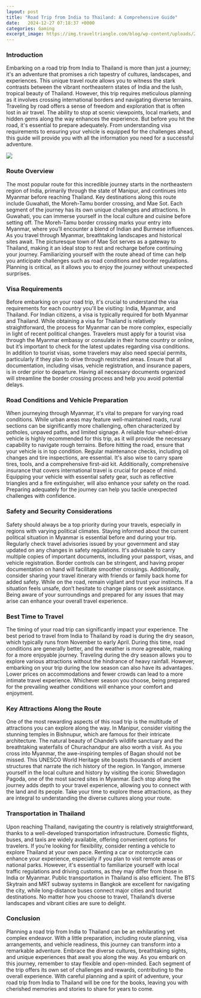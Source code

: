 ```yaml
---
layout: post
title: "Road Trip from India to Thailand: A Comprehensive Guide"
date:   2024-12-27 07:18:37 +0000
categories: Gaming
excerpt_image: https://img.traveltriangle.com/blog/wp-content/uploads/2023/06/India-To-Thailand-Road-Trip1.jpg
---
```


### Introduction
Embarking on a road trip from India to Thailand is more than just a journey; it's an adventure that promises a rich tapestry of cultures, landscapes, and experiences. This unique travel route allows you to witness the stark contrasts between the vibrant northeastern states of India and the lush, tropical beauty of Thailand. However, this trip requires meticulous planning as it involves crossing international borders and navigating diverse terrains.
Traveling by road offers a sense of freedom and exploration that is often lost in air travel. The ability to stop at scenic viewpoints, local markets, and hidden gems along the way enhances the experience. But before you hit the road, it's essential to prepare adequately. From understanding visa requirements to ensuring your vehicle is equipped for the challenges ahead, this guide will provide you with all the information you need for a successful adventure.

![](https://img.traveltriangle.com/blog/wp-content/uploads/2023/06/India-To-Thailand-Road-Trip1.jpg)
### Route Overview
The most popular route for this incredible journey starts in the northeastern region of India, primarily through the state of Manipur, and continues into Myanmar before reaching Thailand. Key destinations along this route include Guwahati, the Moreh-Tamu border crossing, and Mae Sot. Each segment of the journey has its own unique challenges and attractions.
In Guwahati, you can immerse yourself in the local culture and cuisine before setting off. The Moreh-Tamu border crossing marks your entry into Myanmar, where you’ll encounter a blend of Indian and Burmese influences. As you travel through Myanmar, breathtaking landscapes and historical sites await. The picturesque town of Mae Sot serves as a gateway to Thailand, making it an ideal stop to rest and recharge before continuing your journey.
Familiarizing yourself with the route ahead of time can help you anticipate challenges such as road conditions and border regulations. Planning is critical, as it allows you to enjoy the journey without unexpected surprises.
### Visa Requirements
Before embarking on your road trip, it's crucial to understand the visa requirements for each country you'll be visiting: India, Myanmar, and Thailand. For Indian citizens, a visa is typically required for both Myanmar and Thailand. While obtaining a visa for Thailand is relatively straightforward, the process for Myanmar can be more complex, especially in light of recent political changes.
Travelers must apply for a tourist visa through the Myanmar embassy or consulate in their home country or online, but it’s important to check for the latest updates regarding visa conditions. In addition to tourist visas, some travelers may also need special permits, particularly if they plan to drive through restricted areas.
Ensure that all documentation, including visas, vehicle registration, and insurance papers, is in order prior to departure. Having all necessary documents organized will streamline the border crossing process and help you avoid potential delays.
### Road Conditions and Vehicle Preparation
When journeying through Myanmar, it's vital to prepare for varying road conditions. While urban areas may feature well-maintained roads, rural sections can be significantly more challenging, often characterized by potholes, unpaved paths, and limited signage. A reliable four-wheel-drive vehicle is highly recommended for this trip, as it will provide the necessary capability to navigate rough terrains.
Before hitting the road, ensure that your vehicle is in top condition. Regular maintenance checks, including oil changes and tire inspections, are essential. It's also wise to carry spare tires, tools, and a comprehensive first-aid kit. Additionally, comprehensive insurance that covers international travel is crucial for peace of mind.
Equipping your vehicle with essential safety gear, such as reflective triangles and a fire extinguisher, will also enhance your safety on the road. Preparing adequately for the journey can help you tackle unexpected challenges with confidence.
### Safety and Security Considerations
Safety should always be a top priority during your travels, especially in regions with varying political climates. Staying informed about the current political situation in Myanmar is essential before and during your trip. Regularly check travel advisories issued by your government and stay updated on any changes in safety regulations.
It's advisable to carry multiple copies of important documents, including your passport, visas, and vehicle registration. Border controls can be stringent, and having proper documentation on hand will facilitate smoother crossings. Additionally, consider sharing your travel itinerary with friends or family back home for added safety.
While on the road, remain vigilant and trust your instincts. If a situation feels unsafe, don’t hesitate to change plans or seek assistance. Being aware of your surroundings and prepared for any issues that may arise can enhance your overall travel experience.
### Best Time to Travel
The timing of your road trip can significantly impact your experience. The best period to travel from India to Thailand by road is during the dry season, which typically runs from November to early April. During this time, road conditions are generally better, and the weather is more agreeable, making for a more enjoyable journey.
Traveling during the dry season allows you to explore various attractions without the hindrance of heavy rainfall. However, embarking on your trip during the low season can also have its advantages. Lower prices on accommodations and fewer crowds can lead to a more intimate travel experience. Whichever season you choose, being prepared for the prevailing weather conditions will enhance your comfort and enjoyment.
### Key Attractions Along the Route
One of the most rewarding aspects of this road trip is the multitude of attractions you can explore along the way. In Manipur, consider visiting the stunning temples in Bishnupur, which are famous for their intricate architecture. The natural beauty of Chandel’s wildlife sanctuary and the breathtaking waterfalls of Churachandpur are also worth a visit.
As you cross into Myanmar, the awe-inspiring temples of Bagan should not be missed. This UNESCO World Heritage site boasts thousands of ancient structures that narrate the rich history of the region. In Yangon, immerse yourself in the local culture and history by visiting the iconic Shwedagon Pagoda, one of the most sacred sites in Myanmar.
Each stop along the journey adds depth to your travel experience, allowing you to connect with the land and its people. Take your time to explore these attractions, as they are integral to understanding the diverse cultures along your route.
### Transportation in Thailand
Upon reaching Thailand, navigating the country is relatively straightforward, thanks to a well-developed transportation infrastructure. Domestic flights, buses, and taxis are widely available, offering convenient options for travelers. If you’re looking for flexibility, consider renting a vehicle to explore Thailand at your own pace.
Renting a car or motorcycle can enhance your experience, especially if you plan to visit remote areas or national parks. However, it's essential to familiarize yourself with local traffic regulations and driving customs, as they may differ from those in India or Myanmar.
Public transportation in Thailand is also efficient. The BTS Skytrain and MRT subway systems in Bangkok are excellent for navigating the city, while long-distance buses connect major cities and tourist destinations. No matter how you choose to travel, Thailand’s diverse landscapes and vibrant cities are sure to delight.
### Conclusion
Planning a road trip from India to Thailand can be an exhilarating yet complex endeavor. With a little preparation, including route planning, visa arrangements, and vehicle readiness, this journey can transform into a remarkable adventure. Embrace the diverse cultures, breathtaking sights, and unique experiences that await you along the way.
As you embark on this journey, remember to stay flexible and open-minded. Each segment of the trip offers its own set of challenges and rewards, contributing to the overall experience. With careful planning and a spirit of adventure, your road trip from India to Thailand will be one for the books, leaving you with cherished memories and stories to share for years to come.